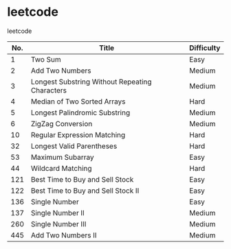 # leetcode
leetcode

| No.  | Title | Difficulty |
| ---- | ----- | ------ |
|    1 | Two Sum | Easy |
|    2 | Add Two Numbers | Medium |
|    3 | Longest Substring Without Repeating Characters | Medium|
|    4 | Median of Two Sorted Arrays | Hard |
|    5 | Longest Palindromic Substring | Medium |
|    6 | ZigZag Conversion | Medium |
|   10 | Regular Expression Matching | Hard |
|   32 | Longest Valid Parentheses | Hard |
|   53 | Maximum Subarray | Easy |
|   44 | Wildcard Matching | Hard |
|  121 | Best Time to Buy and Sell Stock | Easy |
|  122 | Best Time to Buy and Sell Stock II | Easy |
|  136 | Single Number | Easy |
|  137 | Single Number II | Medium |
|  260 | Single Number III | Medium |
|  445 | Add Two Numbers II | Medium |